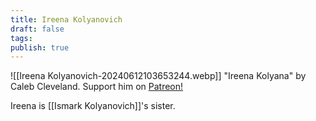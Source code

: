 ```yaml
---
title: Ireena Kolyanovich
draft: false
tags: 
publish: true
---
```

![[Ireena Kolyanovich-20240612103653244.webp]]
"Ireena Kolyana" by Caleb Cleveland. Support him on [Patreon!](https://patreon.com/calebisdrawing/)

Ireena is [[Ismark Kolyanovich]]'s sister.